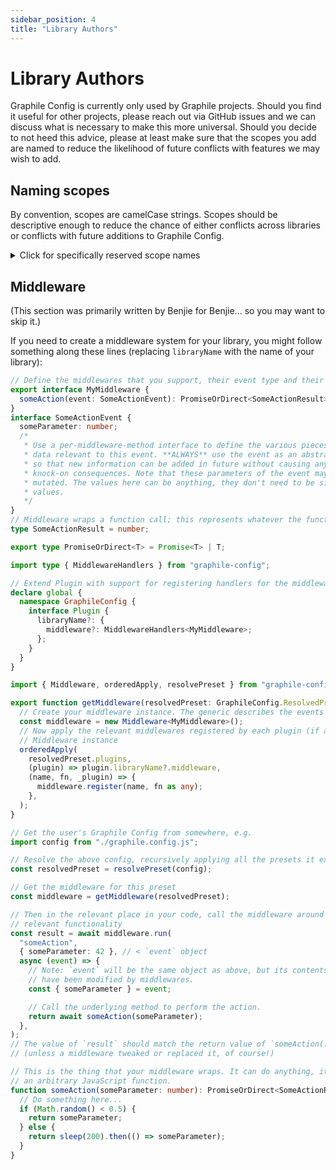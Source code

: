 ```yaml
---
sidebar_position: 4
title: "Library Authors"
---
```


# Library Authors

Graphile Config is currently only used by Graphile projects. Should you find it
useful for other projects, please reach out via GitHub issues and we can discuss
what is necessary to make this more universal. Should you decide to not heed
this advice, please at least make sure that the scopes you add are named to
reduce the likelihood of future conflicts with features we may wish to add.

## Naming scopes

By convention, scopes are camelCase strings. Scopes should be descriptive enough
to reduce the chance of either conflicts across libraries or conflicts with
future additions to Graphile Config.

<details>

<summary>Click for specifically reserved scope names</summary>

The following strings are reserved by Graphile Config, and should not be used as
preset scopes or plugin scopes:

- Anything beginning with an underscore (`_`)
- after
- appendPlugins (to avoid confusion with PostGraphile v4 plugins)
- before
- callback
- description
- default (to enable compatibility with the various ESM emulations)
- disablePlugins
- experimental
- export
- exports
- extend
- extends
- functionality
- id
- import
- imports
- include
- includes
- label
- name
- plugin
- plugins
- prependPlugins (to avoid confusion with PostGraphile v4 plugins)
- provides
- skipPlugins (to avoid confusion with PostGraphile v4 plugins)
- title

</details>

## Middleware

(This section was primarily written by Benjie for Benjie... so you may want to
skip it.)

If you need to create a middleware system for your library, you might follow
something along these lines (replacing `libraryName` with the name of your
library):

```ts title="src/interfaces.ts"
// Define the middlewares that you support, their event type and their return type
export interface MyMiddleware {
  someAction(event: SomeActionEvent): PromiseOrDirect<SomeActionResult>;
}
interface SomeActionEvent {
  someParameter: number;
  /*
   * Use a per-middleware-method interface to define the various pieces of
   * data relevant to this event. **ALWAYS** use the event as an abstraction
   * so that new information can be added in future without causing any
   * knock-on consequences. Note that these parameters of the event may be
   * mutated. The values here can be anything, they don't need to be simple
   * values.
   */
}
// Middleware wraps a function call; this represents whatever the function returns
type SomeActionResult = number;

export type PromiseOrDirect<T> = Promise<T> | T;
```

```ts title="src/index.ts"
import type { MiddlewareHandlers } from "graphile-config";

// Extend Plugin with support for registering handlers for the middleware activities:
declare global {
  namespace GraphileConfig {
    interface Plugin {
      libraryName?: {
        middleware?: MiddlewareHandlers<MyMiddleware>;
      };
    }
  }
}
```

```ts title="src/getMiddleware.ts"
import { Middleware, orderedApply, resolvePreset } from "graphile-config";

export function getMiddleware(resolvedPreset: GraphileConfig.ResolvedPreset) {
  // Create your middleware instance. The generic describes the events supported
  const middleware = new Middleware<MyMiddleware>();
  // Now apply the relevant middlewares registered by each plugin (if any) to the
  // Middleware instance
  orderedApply(
    resolvedPreset.plugins,
    (plugin) => plugin.libraryName?.middleware,
    (name, fn, _plugin) => {
      middleware.register(name, fn as any);
    },
  );
}
```

```ts title="src/main.ts"
// Get the user's Graphile Config from somewhere, e.g.
import config from "./graphile.config.js";

// Resolve the above config, recursively applying all the presets it extends from
const resolvedPreset = resolvePreset(config);

// Get the middleware for this preset
const middleware = getMiddleware(resolvedPreset);

// Then in the relevant place in your code, call the middleware around the
// relevant functionality
const result = await middleware.run(
  "someAction",
  { someParameter: 42 }, // < `event` object
  async (event) => {
    // Note: `event` will be the same object as above, but its contents may
    // have been modified by middlewares.
    const { someParameter } = event;

    // Call the underlying method to perform the action.
    return await someAction(someParameter);
  },
);
// The value of `result` should match the return value of `someAction(...)`
// (unless a middleware tweaked or replaced it, of course!)

// This is the thing that your middleware wraps. It can do anything, it's just
// an arbitrary JavaScript function.
function someAction(someParameter: number): PromiseOrDirect<SomeActionResult> {
  // Do something here...
  if (Math.random() < 0.5) {
    return someParameter;
  } else {
    return sleep(200).then(() => someParameter);
  }
}
```
